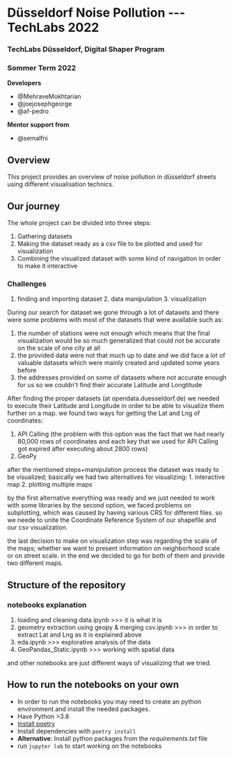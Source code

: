 # Düsseldorf Noise Pollution --- TechLabs 2022
### TechLabs Düsseldorf, Digital Shaper Program
### Sommer Term 2022

**Developers**
* @MehraveMokhtarian
* @joejosephgeorge
* @af-pedro

**Mentor support from**
* @semalfni

## Overview

This project provides an overview of noise pollution in düsseldorf streets using different visualisation technics.

## Our journey 

The whole project can be divided into three steps:

1. Gathering datasets 
2. Making the dataset ready as a csv file to be plotted and used for visualization 
3. Combining the visualized dataset with some kind of navigation in order to make it interactive

### Challenges

1. finding and importing dataset  2. data manipulation  3. visualization

During our search for dataset we gone through a lot of datasets and there were some problems with most of the datasets that were available such as:

1. the number of stations were not enough which means that the final visualization would be so much generalized that could not be accurate on the scale of one city at all
2. the provided data were not that much up to date and we did face a lot of valuable datasets which were mainly created and updated some years before 
3. the addresses provided on some of datasets where not accurate enough for us so we couldn't find their accurate Latitude and Longtitude 

After finding the proper datasets (at opendata.duesseldorf.de) we needed to execute their Latitude and Longitude in order to be able to visualize them further on a map. we found two ways for getting the Lat and Lng of coordinates:

1. API Calling (the problem with this option was the fact that we had nearly 80,000 rows of coordinates and each key that we used for API Calling got expired after executing about 2800 rows)
2. GeoPy

after the mentioned steps+manipulation process the dataset was ready to be visualized;
basically we had two alternatives for visualizing: 1. interactive map 2. plotting multiple maps

by the first alternative everything was ready and we just needed to work with some libraries 
by the second option, we faced problems on subplotting, which was caused by having various CRS for different files. so we neede to unite the Coordinate Reference System of our shapefile and our csv visualization.

the last decision to make on visualization step was regarding the scale of the maps; whether we want to present information on neighborhood scale or on street scale. in the end we decided to go for both of them and provide two different maps.

## Structure of the repository

### notebooks explanation

1. loading and cleaning data.ipynb >>> it is what it is
2. geometry extraction using geopy & merging csv.ipynb >>> in order to extract Lat and Lng as it is explained above
3. eda.ipynb >>> explorative analysis of the data
4. GeoPandas_Static.ipynb >>> working with spatial data

and other notebooks are just different ways of visualizing that we tried.

## How to run the notebooks on your own

- In order to run the notebooks you may need to create an python environment and install the needed packages.
- Have Python >3.8
- [Install poetry](https://python-poetry.org/)
- Install dependencies with `poetry install`
- **Alternative**: Install python packages from the *requirements.txt* file
- run `jupyter lab` to start working on the notebooks
